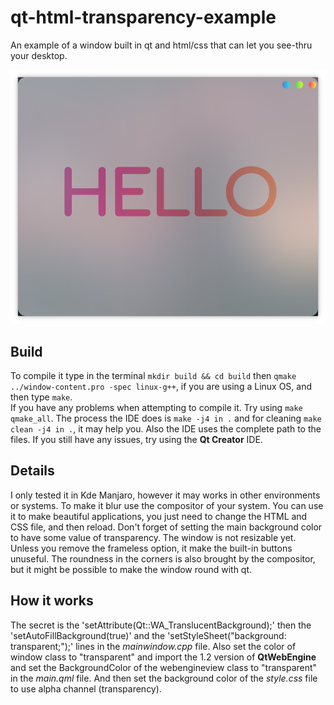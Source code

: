 # qt-html-transparency-example
An example of a window built in qt and html/css that can let you see-thru your desktop.

![qt-window](futuristic-app.png)

## Build

To compile it type in the terminal `mkdir build && cd build` then `qmake ../window-content.pro -spec linux-g++`, if you are using a Linux OS, and then type `make`. \
If you have any problems when attempting to compile it. Try using `make qmake_all`. The process the IDE does is `make -j4 in .` and for cleaning `make clean -j4 in .`, it may help you. Also the IDE uses the complete path to the files. If you still have any issues, try using the **Qt Creator** IDE.

## Details

I only tested it in Kde Manjaro, however it may works in other environments or systems. To make it blur use the compositor of your system. You can use it to make beautiful applications, you just need to change the HTML and CSS file, and then reload. Don't forget of setting the main background color to have some value of transparency. The window is not resizable yet. Unless you remove the frameless option, it make the built-in buttons unuseful. The roundness in the corners is also brought by the compositor, but it might be possible to make the window round with qt. 

## How it works

The secret is the 'setAttribute(Qt::WA_TranslucentBackground);' then the 'setAutoFillBackground(true)' and the 'setStyleSheet("background: transparent;");' lines in the *mainwindow.cpp* file. Also set the color of window class to "transparent" and import the 1.2 version of **QtWebEngine** and set the BackgroundColor of the webengineview class to "transparent" in the *main.qml* file. And then set the background color of the *style.css* file to use alpha channel (transparency).
